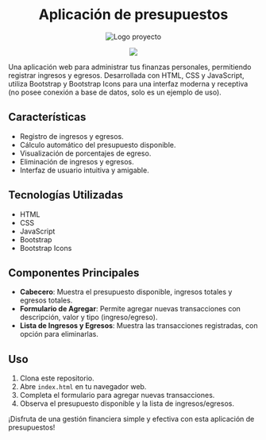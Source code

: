 <h1 align="center"> Aplicación de presupuestos </h1>


<p align="center">
  <img src="https://github.com/BogdanRivera/calculo-presupuesto/assets/121648408/3209d98e-cd3e-4d5b-94b8-5d48e4795c6b" alt="Logo proyecto">
</p>

   <p align="center">
   <img src="https://img.shields.io/badge/STATUS-FINALIZADO-green">
   </p>
   
Una aplicación web para administrar tus finanzas personales, permitiendo registrar ingresos y egresos. Desarrollada con HTML, CSS y JavaScript, utiliza Bootstrap y Bootstrap Icons para una interfaz moderna y receptiva (no posee conexión a base de datos, solo es un ejemplo de uso).

## Características

- Registro de ingresos y egresos.
- Cálculo automático del presupuesto disponible.
- Visualización de porcentajes de egreso.
- Eliminación de ingresos y egresos.
- Interfaz de usuario intuitiva y amigable.

## Tecnologías Utilizadas

- HTML
- CSS
- JavaScript
- Bootstrap
- Bootstrap Icons

## Componentes Principales

- **Cabecero**: Muestra el presupuesto disponible, ingresos totales y egresos totales.
- **Formulario de Agregar**: Permite agregar nuevas transacciones con descripción, valor y tipo (ingreso/egreso).
- **Lista de Ingresos y Egresos**: Muestra las transacciones registradas, con opción para eliminarlas.


## Uso

1. Clona este repositorio.
2. Abre `index.html` en tu navegador web.
3. Completa el formulario para agregar nuevas transacciones.
4. Observa el presupuesto disponible y la lista de ingresos/egresos.

¡Disfruta de una gestión financiera simple y efectiva con esta aplicación de presupuestos!

